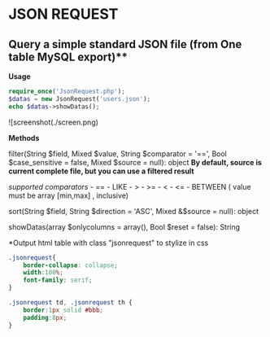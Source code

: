 # JSON REQUEST
## Query a simple standard JSON file (from One table MySQL export)**

**Usage**

```php
require_once('JsonRequest.php');
$datas = new JsonRequest('users.json');
echo $datas->showDatas();
```

![screenshot(./screen.png)


**Methods**

filter(String $field, Mixed $value, String $comparator = '==', Bool $case_sensitive = false, Mixed $source = null): object
**By default, source is current complete file, but you can use a filtered result**

*supported comparators*
      - ==
      - LIKE
      - >
      - >=
      -  <
      -  <=
      -  BETWEEN ( value must be array [min,max] , inclusive)

sort(String $field, String $direction = 'ASC', Mixed &$source = null): object

showDatas(array $onlycolumns = array(), Bool $reset = false): String

*Output html table with class "jsonrequest" to stylize in css

```css
.jsonrequest{
    border-collapse: collapse;
    width:100%;
    font-family: serif;
}

.jsonrequest td, .jsonrequest th {
    border:1px solid #bbb;
    padding:8px;
}
```